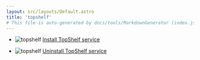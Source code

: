 ```yaml
---
layout: src/layouts/Default.astro
title: 'topshelf'
# This file is auto-generated by docs/tools/MarkdownGenerator (index.js)
---
```


<ul>

<li>

![topshelf](https://i.octopus.com/library/step-templates/topshelf.png) [Install TopShelf service](/topshelf/install-topshelf-service/)

</li>
        
<li>

![topshelf](https://i.octopus.com/library/step-templates/topshelf.png) [Uninstall TopShelf service](/topshelf/uninstall-topshelf-service/)

</li>
        
</ul>
